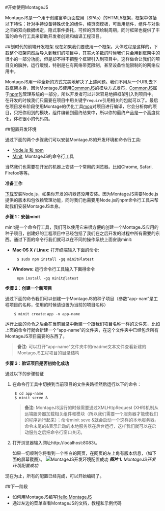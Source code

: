 #开始使用MontageJS


MontageJS是一个用于创建富单页面应用（SPAs）的HTML5框架，框架中包括以下特性：针对手持设备特殊优化的组件，纯页面模板，可重用组件，组件与对象之间的双向数据绑定，隐式事件委托，可控的页面绘制周期，同时框架也提供了丰富的命令行工具来帮助开发者创建和编译工程项目。

##划时代的前端开发框架
现在如果我们要使用一个框架，大体过程是这样的，下载整个框架包然后导入到我们的项目中，其实大多数的时候我们只会用到框架中的很小的一部分功能，但是却不得不把整个框架引入到项目中。这样做会让我们的项目变的臃肿，运行缓慢，特别是在有网络带宽限制，甚至设备性能限制的的网络应用中。

MontageJS用一种全新的方式完美地解决了上述问题。我们不用从一个URL去下载框架本身，因为MontageJS使用[CommonJS](http://www.commonjs.org/)的模块方式发布，[CommonJS](http://www.commonjs.org/)属于[npm](http://npmjs.org/)包管理系统的一部分，所以开发者可以非常容易地把框架引入到项目中。在开发的时候我们只需要在项目中用关键字`require`引用相关的包就可以了。最后在项目发布阶段使用Montage的优化工具[mop](http://docs.montagestudio.com/montagejs/tools-mop.html)对项目进行编译，它会分析你的项目，只把你用到的模块，组件编辑到最终结果中，所以你的最终产品是一个高度优化，体积很小的代码包。

##配置开发环境

通过下面的两个步骤我们可以安装MontageJS的开发环境和命令行工具:

- [Node.js 和 npm](https://nodejs.org/)
- [Minit](http://docs.montagestudio.com/montagejs/tools-minit.html), MontageJS的命令行工具

当然我们也需要在开发的机器上安装一个常用的浏览器。比如Chrome, Safari, Firefox等等。

**准备工作**

[下载](https://nodejs.org/download/)安装Node.js，如果你开发的机器还没用安装。因为MontageJS需要Node.js提供的版本和包依赖管理功能，同时我们也需要用Node.js的npm命令行工具来帮助我们安装MontageJS本身。

**步骤 1：安装minit**

minit是一个命令行工具，我们可以使用它来很方便的创建一个MontageJS应用的种子项目，创建好的工程项目中已经包括了我们在之后开发的过程中所有需要的东西。通过下面的命令行我们就可以在不同的操作系统上面安装minit:

* **Mac OS X / Linux:** 打开终端输入下面的命令:

		$ sudo npm install -gq minit@latest
		
* **Windows:** 运行命令行工具输入下面得命令

		npm install -gq minit@latest
		
**步骤 2：创建一个新项目**

通过下面的命令我们可以创建一个MontageJS的种子项目（参数“app-nam”是工程项目的名称，使用的时候请设置为当前的项目名称）

		$ minit create:app -n app-name
		
运行上面的命令之后会在当前目录中新建一个跟我们项目名称一样的文件夹，比如上面的命令行就会新建一个“app-name”的文件夹，在这个文件夹中已经包含所有MontageJS项目需要的东西了。

>__备注:__ 可以打开"app-name"文件夹中的readme文本文件查看新建的MontageJS工程项目的目录结构

**步骤 3：验证项目是否初始化成功**

通过以下的步骤验证

1. 在命令行工具中切换到当前项目的文件夹路径然后运行以下的命令：

		$ cd app-name
		$ minit serve &
		
	>__备注:__ MontageJS运行的时候需要通过XMLHttpRequest (XHR)机制从远端服务器加载相关组件和模块（所以我们需要一个服务器才能使我们的程序运行起来）；命令minit seve &就会启动一个这样的本地服务器。 命令末尾的&表示启动的本地服务器在后台运行，这样我们就可以在启动服务之后把命令行窗口关闭。
	
3. 打开浏览器输入网址http://localhost:8083/。

	如果一切顺利你将看到一个空白的网页，在网页的左上角有版本信息，（如下面的屏幕截图）。
	![MontageJS开发环境配置成功](http://docs.montagestudio.com/images/docs/montagejs-setup/fig01.jpg)
	*__图片 1.__ MontageJS开发环境配置成功*
	
现在为止，所有的配置已经完成，可以开始编码了。

##下一阶段

- 如何用MontageJS编写[Hello MontageJS](http://montagejs.org/docs/hello-montagejs.html)
- 通过左边的菜单查看MontageJS的文档，教程和示例代码